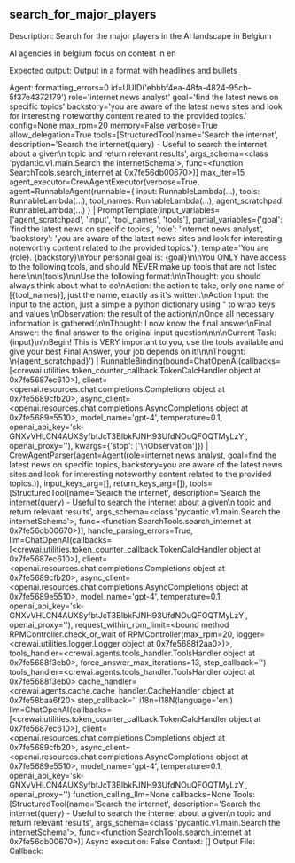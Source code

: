 ## search_for_major_players
Description: 
Search for the major players in the AI landscape in Belgium

AI agencies in belgium 
focus on content in en

Expected output: 
Output in a format with headlines and bullets

Agent: formatting_errors=0 id=UUID('ebbbf4ea-48fa-4824-95cb-5f37e4372179') role='internet news analyst' goal='find the latest news on specific topics' backstory='you are aware of the latest news sites and look for interesting noteworthy content related to the provided topics.' config=None max_rpm=20 memory=False verbose=True allow_delegation=True tools=[StructuredTool(name='Search the internet', description='Search the internet(query) - Useful to search the internet about a given\n            topic and return relevant results', args_schema=<class 'pydantic.v1.main.Search the internetSchema'>, func=<function SearchTools.search_internet at 0x7fe56db00670>)] max_iter=15 agent_executor=CrewAgentExecutor(verbose=True, agent=RunnableAgent(runnable={
  input: RunnableLambda(...),
  tools: RunnableLambda(...),
  tool_names: RunnableLambda(...),
  agent_scratchpad: RunnableLambda(...)
}
| PromptTemplate(input_variables=['agent_scratchpad', 'input', 'tool_names', 'tools'], partial_variables={'goal': 'find the latest news on specific topics', 'role': 'internet news analyst', 'backstory': 'you are aware of the latest news sites and look for interesting noteworthy content related to the provided topics.'}, template='You are {role}. {backstory}\nYour personal goal is: {goal}\n\nYou ONLY have access to the following tools, and should NEVER make up tools that are not listed here:\n\n{tools}\n\nUse the following format:\n\nThought: you should always think about what to do\nAction: the action to take, only one name of [{tool_names}], just the name, exactly as it\'s written.\nAction Input: the input to the action, just a simple a python dictionary using " to wrap keys and values.\nObservation: the result of the action\n\nOnce all necessary information is gathered:\n\nThought: I now know the final answer\nFinal Answer: the final answer to the original input question\n\n\nCurrent Task: {input}\n\nBegin! This is VERY important to you, use the tools available and give your best Final Answer, your job depends on it!\n\nThought: \n{agent_scratchpad}')
| RunnableBinding(bound=ChatOpenAI(callbacks=[<crewai.utilities.token_counter_callback.TokenCalcHandler object at 0x7fe5687ec610>], client=<openai.resources.chat.completions.Completions object at 0x7fe5689cfb20>, async_client=<openai.resources.chat.completions.AsyncCompletions object at 0x7fe5689e5510>, model_name='gpt-4', temperature=0.1, openai_api_key='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', openai_proxy=''), kwargs={'stop': ['\nObservation']})
| CrewAgentParser(agent=Agent(role=internet news analyst, goal=find the latest news on specific topics, backstory=you are aware of the latest news sites and look for interesting noteworthy content related to the provided topics.)), input_keys_arg=[], return_keys_arg=[]), tools=[StructuredTool(name='Search the internet', description='Search the internet(query) - Useful to search the internet about a given\n            topic and return relevant results', args_schema=<class 'pydantic.v1.main.Search the internetSchema'>, func=<function SearchTools.search_internet at 0x7fe56db00670>)], handle_parsing_errors=True, llm=ChatOpenAI(callbacks=[<crewai.utilities.token_counter_callback.TokenCalcHandler object at 0x7fe5687ec610>], client=<openai.resources.chat.completions.Completions object at 0x7fe5689cfb20>, async_client=<openai.resources.chat.completions.AsyncCompletions object at 0x7fe5689e5510>, model_name='gpt-4', temperature=0.1, openai_api_key='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', openai_proxy=''), request_within_rpm_limit=<bound method RPMController.check_or_wait of RPMController(max_rpm=20, logger=<crewai.utilities.logger.Logger object at 0x7fe5688f2aa0>)>, tools_handler=<crewai.agents.tools_handler.ToolsHandler object at 0x7fe5688f3eb0>, force_answer_max_iterations=13, step_callback='') tools_handler=<crewai.agents.tools_handler.ToolsHandler object at 0x7fe5688f3eb0> cache_handler=<crewai.agents.cache.cache_handler.CacheHandler object at 0x7fe58baa6f20> step_callback='' i18n=I18N(language='en') llm=ChatOpenAI(callbacks=[<crewai.utilities.token_counter_callback.TokenCalcHandler object at 0x7fe5687ec610>], client=<openai.resources.chat.completions.Completions object at 0x7fe5689cfb20>, async_client=<openai.resources.chat.completions.AsyncCompletions object at 0x7fe5689e5510>, model_name='gpt-4', temperature=0.1, openai_api_key='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', openai_proxy='') function_calling_llm=None callbacks=None
Tools: [StructuredTool(name='Search the internet', description='Search the internet(query) - Useful to search the internet about a given\n            topic and return relevant results', args_schema=<class 'pydantic.v1.main.Search the internetSchema'>, func=<function SearchTools.search_internet at 0x7fe56db00670>)]
Async execution: False
Context: []
Output File: 
Callback: 
